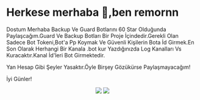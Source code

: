 # Herkese merhaba 👋,ben remornn

Dostum Merhaba Backup Ve Guard Botlarını 60 Star Olduğunda Paylaşcağım.Guard Ve Backup Botları Bir Proje İçindedir.Gerekli Olan Sadece Bot Tokeni,Bot'a Pp Koymak Ve Güvenli Kişilerin Bota İd Girmek.En Son Olarak Herhangi Bir Kanala .bot kur Yazdığınızda Log Kanalları Vs Kuracaktır.Kanal İd'leri Bot Girmektedir.

Yan Hesap Gibi Şeyler Yasaktır.Öyle Birşey Gözükürse Paylaşmayacağım!

İyi Günler!

<p align="center">
  <a href="https://discord.com/users/576110299929640976"><img src="https://img.shields.io/badge/remornnn%20-7289DA.svg?&style=for-the-badge&logo=discord&logoColor=white"></a>
  <a href="https://github.com/remornxd"><img src="https://img.shields.io/badge/remornn%20-1d202b.svg?&style=for-the-badge&logo=github&logoColor=white"></a>
</p>
